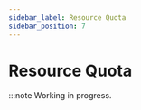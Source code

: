 ```yaml
---
sidebar_label: Resource Quota
sidebar_position: 7
---
```

# Resource Quota

:::note
Working in progress.